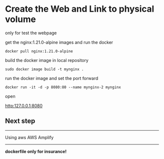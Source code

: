 # Create the Web and Link to physical volume

only for test the webpage

get the nginx:1.21.0-alpine images
and
run the docker

```=dockerfile
docker pull nginx:1.21.0-alpine
```

build the docker image in local repository

```=dockerfile
sudo docker image build -t mynginx .
```

run the docker image and set the port forward

```=dockerfile
docker run -it -d -p 8080:80 --name mynginx-2 mynginx
```

open

<http:127.0.0.1:8080>

## Next step

---

Using aws AWS Amplify

---

**dockerfile only for insurance!**
